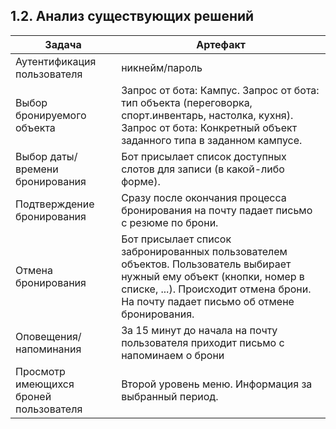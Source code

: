 ## 1.2. Анализ существующих решений

| Задача | Артефакт | 
|--------|----------|
|  Аутентификация пользователя | никнейм/пароль |
| Выбор бронируемого объекта | Запрос от бота: Кампус. Запрос от бота: тип объекта (переговорка, спорт.инвентарь, настолка, кухня). Запрос от бота: Конкретный объект заданного типа в заданном кампусе. |
| Выбор даты/времени бронирования  | Бот присылает список доступных слотов для записи (в какой-либо форме). |
| Подтверждение бронирования | Сразу после окончания процесса бронирования на почту падает письмо с резюме по брони. |
| Отмена бронирования | Бот присылает список забронированных пользователем объектов. Пользователь выбирает нужный ему объект (кнопки, номер в списке, ...). Происходит отмена брони. На почту падает письмо об отмене бронирования. |
| Оповещения/напоминания | За 15 минут до начала на почту пользователя приходит письмо с напоминаем о брони |
| Просмотр имеющихся броней пользователя | Второй уровень меню. Информация за выбранный период. |
